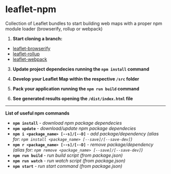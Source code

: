 # leaflet-npm
Collection of Leaflet bundles to start building web maps with a proper npm module loader (browserify, rollup or webpack)

1. **Start cloning a branch:**
- [leaflet-browserify](https://github.com/Raruto/leaflet-bundles/tree/leaflet-browserify)
- [leaflet-rollup](https://github.com/Raruto/leaflet-bundles/tree/leaflet-rollup)
- [leaflet-webpack](https://github.com/Raruto/leaflet-bundles/tree/leaflet-webpack)

3. **Update project dependecies running the `npm install` command**

2. **Develop your Leaflet Map within the respective `/src` folder**

3. **Pack your application running the `npm run build` command**

4. **See generated results opening the `/dist/index.html` file**

---

**List of useful npm commands**

- **`npm install`** - _download npm package dependecies_
- **`npm update`** - _download/update npm package dependecies_
- **`npm i <package_name> [--s]/[--D]`** - _add package/dependency (alias for: `npm install <package_name> [--save]/[--save-dev]`)_
- **`npm r <package_name> [--s]/[--D]`** - _remove package/dependency (alias for: `npm remove <package_name> [--save]/[--save-dev]`)_
- **`npm run build`** - _run build script (from package.json)_
- **`npm run watch`** - _run watch script (from package.json)_
- **`npm start`** - _run start command (from package.json)_
